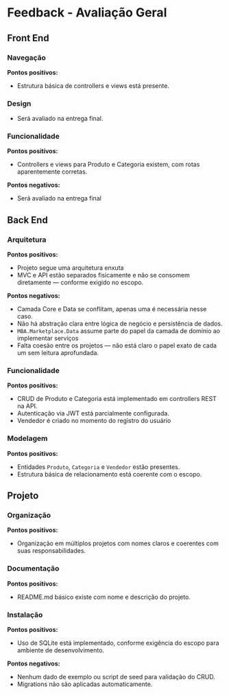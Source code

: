 # Feedback - Avaliação Geral

## Front End
### Navegação
**Pontos positivos:**
-  Estrutura básica de controllers e views está presente.

### Design
  - Será avaliado na entrega final.

### Funcionalidade
**Pontos positivos:**
-  Controllers e views para Produto e Categoria existem, com rotas aparentemente corretas.

**Pontos negativos:**
  - Será avaliado na entrega final

## Back End
### Arquitetura
**Pontos positivos:**
-  Projeto segue uma arquitetura enxuta
-  MVC e API estão separados fisicamente e não se consomem diretamente — conforme exigido no escopo.

**Pontos negativos:**
-  Camada Core e Data se conflitam, apenas uma é necessária nesse caso.
-  Não há abstração clara entre lógica de negócio e persistência de dados.
-  `MBA.Marketplace.Data` assume parte do papel da camada de domínio ao implementar serviços
-  Falta coesão entre os projetos — não está claro o papel exato de cada um sem leitura aprofundada.

### Funcionalidade
**Pontos positivos:**
-  CRUD de Produto e Categoria está implementado em controllers REST na API.
-  Autenticação via JWT está parcialmente configurada.
-  Vendedor é criado no momento do registro do usuário


### Modelagem
**Pontos positivos:**
-  Entidades `Produto`, `Categoria` e `Vendedor` estão presentes.
-  Estrutura básica de relacionamento está coerente com o escopo.

## Projeto
### Organização
**Pontos positivos:**
-  Organização em múltiplos projetos com nomes claros e coerentes com suas responsabilidades.

### Documentação
**Pontos positivos:**
-  README.md básico existe com nome e descrição do projeto.


### Instalação
**Pontos positivos:**
-  Uso de SQLite está implementado, conforme exigência do escopo para ambiente de desenvolvimento.

**Pontos negativos:**
-  Nenhum dado de exemplo ou script de seed para validação do CRUD.
-  Migrations não são aplicadas automaticamente.

